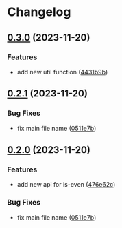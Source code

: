 # Changelog

## [0.3.0](https://github.com/YiCChi/front-monorepo/compare/is-even-v0.2.1...is-even-v0.3.0) (2023-11-20)


### Features

* add new util function ([4431b9b](https://github.com/YiCChi/front-monorepo/commit/4431b9b7631e078f398193e5fd37602f86dbba9f))

## [0.2.1](https://github.com/YiCChi/front-monorepo/compare/is-even-v0.2.0...is-even-v0.2.1) (2023-11-20)


### Bug Fixes

* fix main file name ([0511e7b](https://github.com/YiCChi/front-monorepo/commit/0511e7b0dd64165d1928556121117dafeaf12dc7))

## [0.2.0](https://github.com/YiCChi/front-monorepo/compare/is-even-v0.1.0...is-even-v0.2.0) (2023-11-20)


### Features

* add new api for is-even ([476e62c](https://github.com/YiCChi/front-monorepo/commit/476e62cadb590c33bc9f120a15026a6e044cffbf))


### Bug Fixes

* fix main file name ([0511e7b](https://github.com/YiCChi/front-monorepo/commit/0511e7b0dd64165d1928556121117dafeaf12dc7))
